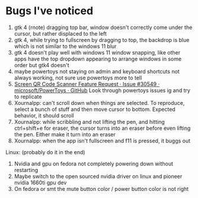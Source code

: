 # Bugs I've noticed 

1. gtk 4 (rnote) dragging top bar, window doesn't correctly come under the cursor, but rather displaced to the left 
2. gtk 4, while trying to fullscreen by dragging to top, the backdrop is blue which is not similar to the windows 11 blur 
3. gtk 4 doesn't play well with windows 11 window snapping, like other apps have the top dropdown appearing to arrange windows in some order but gtk4 doesn't 
4. maybe powertoys not staying on admin and keyboard shortcuts not always working, not sure use powertoys more to tell 
5. [Screen QR Code Scanner Feature Request · Issue #30549 · microsoft/PowerToys · GitHub](https://github.com/microsoft/PowerToys/issues/30549) Look through powertoys issues ig and try to replicate 
6. Xournalpp: can't scroll down when things are selected. To reproduce, select a bunch of stuff and then move cursor to bottom. Expected behavior, it should scroll
7. Xournalpp: while scribbling and not lifting the pen, and hitting ctrl+shift+e for eraser, the cursor turns into an eraser before even lifting the pen. Either make it turn into an eraser 
8. Xournalpp: when the app isn't fullscreen and f11 is pressed, it buggs out 

Linux: (probably do it in the end)
1. Nvidia and gpu on fedora not completely powering down without restarting 
2. Maybe switch to the open sourced nvidia driver on linux and pioneer nvidia 1660ti gpu dev
3. On fedora or smt the mute button color / power button color is not right 
